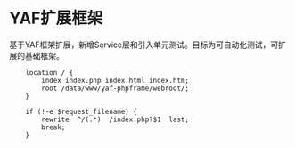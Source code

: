 YAF扩展框架
==================

基于YAF框架扩展，新增Service层和引入单元测试。目标为可自动化测试，可扩展的基础框架。


```
    location / {
        index index.php index.html index.htm;
        root /data/www/yaf-phpframe/webroot/;
    }

    if (!-e $request_filename) {
        rewrite  ^/(.*)  /index.php?$1  last;
        break;
    }
```

